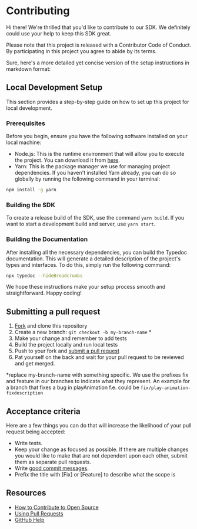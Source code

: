 # Contributing

Hi there! We're thrilled that you'd like to contribute to our SDK. We definitely could use your help to keep this SDK great.

Please note that this project is released with a Contributor Code of Conduct. By participating in this project you agree to abide by its terms.

Sure, here's a more detailed yet concise version of the setup instructions in markdown format:

## Local Development Setup

This section provides a step-by-step guide on how to set up this project for local development.

### Prerequisites

Before you begin, ensure you have the following software installed on your local machine:

* Node.js: This is the runtime environment that will allow you to execute the project. You can download it from [here](https://nodejs.org/).
* Yarn: This is the package manager we use for managing project dependencies. If you haven't installed Yarn already, you can do so globally by running the following command in your terminal:

```bash
npm install -g yarn
```

### Building the SDK

To create a release build of the SDK, use the command `yarn build`. If you want to start a development build and server, use `yarn start`.

### Building the Documentation

After installing all the necessary dependencies, you can build the Typedoc documentation. This will generate a detailed description of the project's types and interfaces. To do this, simply run the following command:

```bash
npx typedoc --hideBreadcrumbs
```

We hope these instructions make your setup process smooth and straightforward. Happy coding!

## Submitting a pull request

1. [Fork](https://github.com/chili-publish/studio-sdk/fork) and clone this repository
2. Create a new branch: `git checkout -b my-branch-name` \*
3. Make your change and remember to add tests
4. Build the project locally and run local tests
5. Push to your fork and [submit a pull request](https://github.com/chili-publish/studio-sdk/compare)
6. Pat yourself on the back and wait for your pull request to be reviewed and get merged.

\*replace my-branch-name with something specific. We use the prefixes fix and feature in our branches to indicate what they represent. An example for a branch that fixes a bug in playAnimation f.e. could be `fix/play-animation-fixdescription`

## Acceptance criteria

Here are a few things you can do that will increase the likelihood of your pull request being accepted:

-   Write tests.
-   Keep your change as focused as possible. If there are multiple changes you would like to make that are not dependent upon each other, submit them as separate pull requests.
-   Write [good commit messages](http://tbaggery.com/2008/04/19/a-note-about-git-commit-messages.html).
-   Prefix the title with [Fix] or [Feature] to describe what the scope is

## Resources

-   [How to Contribute to Open Source](https://opensource.guide/how-to-contribute/)
-   [Using Pull Requests](https://help.github.com/articles/about-pull-requests/)
-   [GitHub Help](https://help.github.com/)

